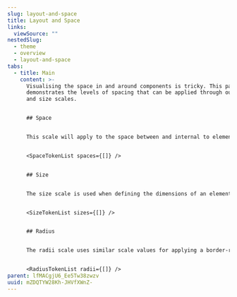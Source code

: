 ```yaml
---
slug: layout-and-space
title: Layout and Space
links:
  viewSource: ""
nestedSlug:
  - theme
  - overview
  - layout-and-space
tabs:
  - title: Main
    content: >-
      Visualising the space in and around components is tricky. This page
      demonstrates the levels of spacing that can be applied through our space
      and size scales. 


      ## Space


      This scale will apply to the space between and internal to elements, it applies to the following common CSS layout properties, `margin`, `padding`, `grid-gap` and flexbox `gap`.


      <SpaceTokenList spaces={[]} />


      ## Size


      The size scale is used when defining the dimensions of an element, it applies to the following common CSS properties, `width` and `height`, including the `max` and `min` of both.


      <SizeTokenList sizes={[]} />


      ## Radius


      The radii scale uses similar scale values for applying a border-radius.


      <RadiusTokenList radii={[]} />
parent: lfMACgjU6_Ee5Tw38zwzv
uuid: mZDQTYW28Kh-JHVfXWnZ-
---
```

